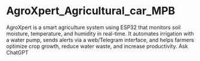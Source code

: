 # AgroXpert_Agricultural_car_MPB
AgroXpert is a smart agriculture system using ESP32 that monitors soil moisture, temperature, and humidity in real-time. It automates irrigation with a water pump, sends alerts via a web/Telegram interface, and helps farmers optimize crop growth, reduce water waste, and increase productivity.          Ask ChatGPT
